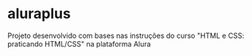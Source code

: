# aluraplus
Projeto desenvolvido com bases nas instruções do curso "HTML e CSS: praticando HTML/CSS" na plataforma Alura
